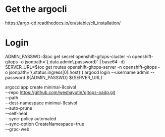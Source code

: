 
# Get the argocli
https://argo-cd.readthedocs.io/en/stable/cli_installation/

# Login
ADMIN_PASSWD=$(oc get secret openshift-gitops-cluster -n openshift-gitops -o jsonpath='{.data.admin\.password}' | base64 -d)
SERVER_URL=$(oc get routes openshift-gitops-server -n openshift-gitops -o jsonpath='{.status.ingress[0].host}')
argocd login --username admin --password ${ADMIN_PASSWD} ${SERVER_URL}


argocd app create minimal-8csivol \
  --repo https://github.com/weshayutin/gitops-oadp.git \
  --path . \
  --dest-namespace minimal-8csivol \
  --auto-prune \
  --self-heal \
  --sync-policy automated \
  --sync-option CreateNamespace=true \
  --grpc-web
